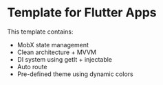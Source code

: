 # Template for Flutter Apps
This template contains:
- MobX state management
- Clean architecture + MVVM
- DI system using getIt + injectable
- Auto route
- Pre-defined theme using dynamic colors
